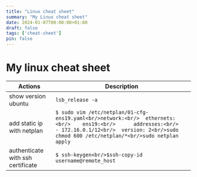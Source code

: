 ```yaml
---
title: "Linux cheat sheet"
summary: "My Linux cheat sheet"
date: 2024-01-07T00:00:00+01:00
draft: false
tags: ['cheat-sheet']
pin: false
---
```


# My linux cheat sheet

| Actions             | Description |
|---------------------|-------------|
| show version ubuntu | `lsb_release -a` |
| add static ip with netplan | `$ sudo vim /etc/netplan/01-cfg-ens19.yaml<br/>network:<br/>  ethernets:<br/>    ens19:<br/>      addresses:<br/>      - 172.16.0.1/12<br/>  version: 2<br/>sudo chmod 600 /etc/netplan/*<br/>sudo netplan apply` |
| authenticate with ssh certificate | `$ ssh-keygen<br/>$ssh-copy-id username@remote_host` |
